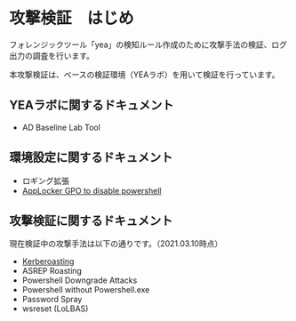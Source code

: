 # 攻撃検証　はじめ

フォレンジックツール「yea」の検知ルール作成のために攻撃手法の検証、ログ出力の調査を行います。

本攻撃検証は、ベースの検証環境（YEAラボ）を用いて検証を行っています。

YEAラボに関するドキュメント
-------------
- AD Baseline Lab Tool


環境設定に関するドキュメント
-------------
- ロギング拡張
- [AppLocker GPO to disable powershell](appLockergpotodisablepowershell.md)


攻撃検証に関するドキュメント
-------------
現在検証中の攻撃手法は以下の通りです。（2021.03.10時点）

- [Kerberoasting](kerberoasting.md)
- ASREP Roasting
- Powershell Downgrade Attacks
- Powershell without Powershell.exe
- Password Spray
- wsreset (LoLBAS)

